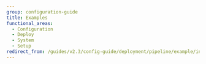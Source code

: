 ```yaml
---
group: configuration-guide
title: Examples
functional_areas:
  - Configuration
  - Deploy
  - System
  - Setup
redirect_from: /guides/v2.3/config-guide/deployment/pipeline/example/index.html
---
```


